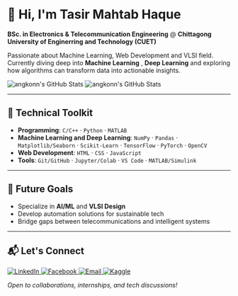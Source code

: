 # 👋 Hi, I'm Tasir Mahtab Haque  
**BSc. in Electronics & Telecommunication Engineering**
@ **Chittagong University of Enginerring and Technology (CUET)**

Passionate about Machine Learning, Web Development and VLSI field. Currently diving deep into **Machine Learning** , **Deep Learning** and exploring how algorithms can transform data into actionable insights.  

<img src="https://github-readme-stats.vercel.app/api?username=angkonn&theme=dark&show_icons=true&hide_border=true&count_private=true" alt="angkonn's GitHub Stats" />
<img src="https://github-readme-stats.vercel.app/api/top-langs/?username=angkonn&theme=dark&show_icons=true&hide_border=true&layout=compact" alt="angkonn's GitHub Stats" />


---

## 🔧 **Technical Toolkit**  
- **Programming**: `C/C++` · `Python` · `MATLAB`  
- **Machine Learning and Deep Learning**: `NumPy` · `Pandas` · `Matplotlib/Seaborn` · `Scikit-Learn` · `TensorFlow` · `PyTorch` · `OpenCV`
- **Web Development**: `HTML` · `CSS` · `JavaScript`  
- **Tools**: `Git/GitHub` · `Jupyter/Colab` · `VS Code` · `MATLAB/Simulink`  

---

## 🚀 **Future Goals**  
- Specialize in **AI/ML** and **VLSI Design**  
- Develop automation solutions for sustainable tech  
- Bridge gaps between telecommunications and intelligent systems  

---

## 📬 **Let's Connect**  
<a href="https://www.linkedin.com/in/angkonnn" target="_blank" rel="noopener noreferrer">
  <img src="https://img.shields.io/badge/LinkedIn-Connect%20Professionally-0A66C2?style=flat&logo=linkedin" alt="LinkedIn">
</a>  
<a href="https://www.facebook.com/angkonnn/" target="_blank" rel="noopener noreferrer">
  <img src="https://img.shields.io/badge/Facebook-Connect%20Socially-1877F2?style=flat&logo=facebook" alt="Facebook">
</a>  
<a href="mailto:mahtabhaque2587@gmail.com" target="_blank" rel="noopener noreferrer">
  <img src="https://img.shields.io/badge/Email-Reach%20Out%20Here-D14836?style=flat&logo=gmail" alt="Email">
</a>  
<a href="https://www.kaggle.com/angkonn" target="_blank" rel="noopener noreferrer">
    <img src="https://img.shields.io/badge/Kaggle-Connect%20on%20Kaggle-20BEFF?style=flat&logo=kaggle" alt="Kaggle">
  </a>

*Open to collaborations, internships, and tech discussions!*  
